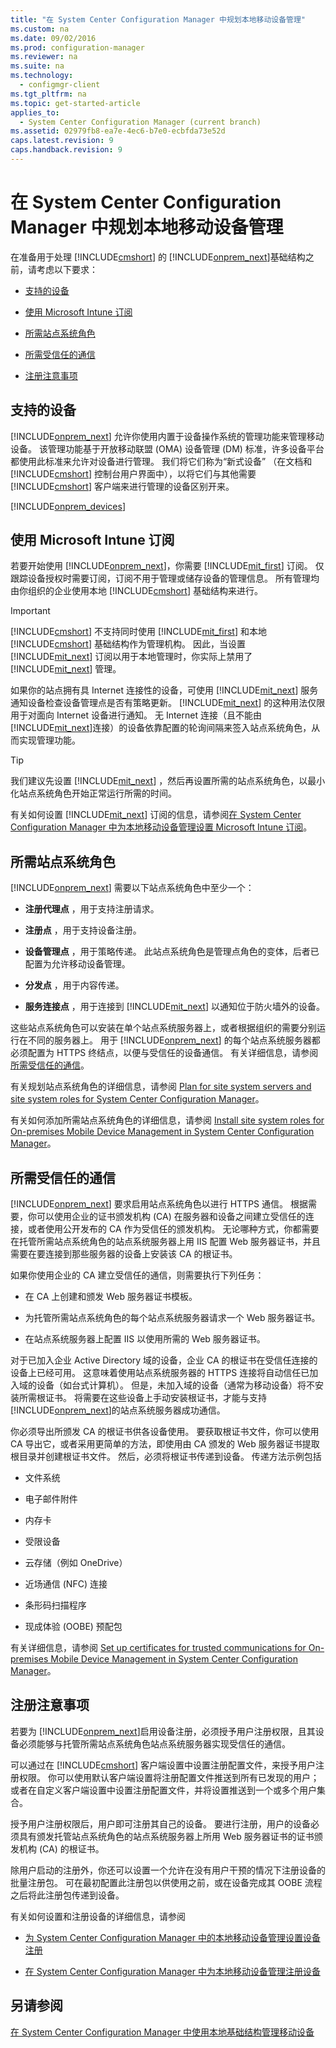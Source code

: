 ```yaml
---
title: "在 System Center Configuration Manager 中规划本地移动设备管理"
ms.custom: na
ms.date: 09/02/2016
ms.prod: configuration-manager
ms.reviewer: na
ms.suite: na
ms.technology: 
  - configmgr-client
ms.tgt_pltfrm: na
ms.topic: get-started-article
applies_to: 
  - System Center Configuration Manager (current branch)
ms.assetid: 02979fb8-ea7e-4ec6-b7e0-ecbfda73e52d
caps.latest.revision: 9
caps.handback.revision: 9
---
```

# 在 System Center Configuration Manager 中规划本地移动设备管理
在准备用于处理 [!INCLUDE[cmshort](../LocTest/includes/cmshort_md.md)] 的 [!INCLUDE[onprem_next](../LocTest/includes/onprem_next_md.md)]基础结构之前，请考虑以下要求：  
  
-   [支持的设备](#bkmk_devices)  
  
-   [使用 Microsoft Intune 订阅](#bkmk_intune)  
  
-   [所需站点系统角色](#bkmk_roles)  
  
-   [所需受信任的通信](#bkmk_trustedComs)  
  
-   [注册注意事项](#bkmk_enrollment)  
  
##  <a name="bkmk_devices"></a> 支持的设备  
 [!INCLUDE[onprem_next](../LocTest/includes/onprem_next_md.md)] 允许你使用内置于设备操作系统的管理功能来管理移动设备。  该管理功能基于开放移动联盟 (OMA) 设备管理 (DM) 标准，许多设备平台都使用此标准来允许对设备进行管理。  我们将它们称为“新式设备”  （在文档和 [!INCLUDE[cmshort](../LocTest/includes/cmshort_md.md)] 控制台用户界面中），以将它们与其他需要 [!INCLUDE[cmshort](../LocTest/includes/cmshort_md.md)] 客户端来进行管理的设备区别开来。  
  
 [!INCLUDE[onprem_devices](../LocTest/includes/onprem_devices_md.md)]   
##  <a name="bkmk_intune"></a> 使用 Microsoft Intune 订阅  
 若要开始使用 [!INCLUDE[onprem_next](../LocTest/includes/onprem_next_md.md)]，你需要 [!INCLUDE[mit_first](../LocTest/includes/mit_first_md.md)] 订阅。 仅跟踪设备授权时需要订阅，订阅不用于管理或储存设备的管理信息。 所有管理均由你组织的企业使用本地 [!INCLUDE[cmshort](../LocTest/includes/cmshort_md.md)] 基础结构来进行。  
  
> [!IMPORTANT]  
>  [!INCLUDE[cmshort](../LocTest/includes/cmshort_md.md)] 不支持同时使用 [!INCLUDE[mit_first](../LocTest/includes/mit_first_md.md)] 和本地 [!INCLUDE[cmshort](../LocTest/includes/cmshort_md.md)] 基础结构作为管理机构。 因此，当设置 [!INCLUDE[mit_next](../LocTest/includes/mit_next_md.md)] 订阅以用于本地管理时，你实际上禁用了 [!INCLUDE[mit_next](../LocTest/includes/mit_next_md.md)] 管理。  
  
 如果你的站点拥有具 Internet 连接性的设备，可使用 [!INCLUDE[mit_next](../LocTest/includes/mit_next_md.md)] 服务通知设备检查设备管理点是否有策略更新。 [!INCLUDE[mit_next](../LocTest/includes/mit_next_md.md)] 的这种用法仅限用于对面向 Internet 设备进行通知。 无 Internet 连接（且不能由 [!INCLUDE[mit_next](../LocTest/includes/mit_next_md.md)]连接）的设备依靠配置的轮询间隔来签入站点系统角色，从而实现管理功能。  
  
> [!TIP]  
>  我们建议先设置 [!INCLUDE[mit_next](../LocTest/includes/mit_next_md.md)] ，然后再设置所需的站点系统角色，以最小化站点系统角色开始正常运行所需的时间。  
  
 有关如何设置 [!INCLUDE[mit_next](../LocTest/includes/mit_next_md.md)] 订阅的信息，请参阅[在 System Center Configuration Manager 中为本地移动设备管理设置 Microsoft Intune 订阅](../LocTest/Set-up-a-Microsoft-Intune-subscription-for-On-premises-Mobile-Device-Management-in-System-Center-Configuration-Manager.md)。  
  
##  <a name="bkmk_roles"></a> 所需站点系统角色  
 [!INCLUDE[onprem_next](../LocTest/includes/onprem_next_md.md)] 需要以下站点系统角色中至少一个：  
  
-   **注册代理点** ，用于支持注册请求。  
  
-   **注册点** ，用于支持设备注册。  
  
-   **设备管理点** ，用于策略传递。 此站点系统角色是管理点角色的变体，后者已配置为允许移动设备管理。  
  
-   **分发点** ，用于内容传递。  
  
-   **服务连接点** ，用于连接到 [!INCLUDE[mit_next](../LocTest/includes/mit_next_md.md)] 以通知位于防火墙外的设备。  
  
 这些站点系统角色可以安装在单个站点系统服务器上，或者根据组织的需要分别运行在不同的服务器上。 用于 [!INCLUDE[onprem_next](../LocTest/includes/onprem_next_md.md)] 的每个站点系统服务器都必须配置为 HTTPS 终结点，以便与受信任的设备通信。 有关详细信息，请参阅 [所需受信任的通信](#bkmk_trustedComs)。  
  
 有关规划站点系统角色的详细信息，请参阅 [Plan for site system servers and site system roles for System Center Configuration Manager](../LocTest/Plan-for-site-system-servers-and-site-system-roles-for-System-Center-Configuration-Manager.md)。  
  
 有关如何添加所需站点系统角色的详细信息，请参阅 [Install site system roles for On-premises Mobile Device Management in System Center Configuration Manager](../LocTest/Install-site-system-roles-for-On-premises-Mobile-Device-Management-in-System-Center-Configuration-Manager.md)。  
  
##  <a name="bkmk_trustedComs"></a> 所需受信任的通信  
 [!INCLUDE[onprem_next](../LocTest/includes/onprem_next_md.md)] 要求启用站点系统角色以进行 HTTPS 通信。 根据需要，你可以使用企业的证书颁发机构 (CA) 在服务器和设备之间建立受信任的连接，或者使用公开发布的 CA 作为受信任的颁发机构。  无论哪种方式，你都需要在托管所需站点系统角色的站点系统服务器上用 IIS 配置 Web 服务器证书，并且需要在要连接到那些服务器的设备上安装该 CA 的根证书。  
  
 如果你使用企业的 CA 建立受信任的通信，则需要执行下列任务：  
  
-   在 CA 上创建和颁发 Web 服务器证书模板。  
  
-   为托管所需站点系统角色的每个站点系统服务器请求一个 Web 服务器证书。  
  
-   在站点系统服务器上配置 IIS 以使用所需的 Web 服务器证书。  
  
 对于已加入企业 Active Directory 域的设备，企业 CA 的根证书在受信任连接的设备上已经可用。 这意味着使用站点系统服务器的 HTTPS 连接将自动信任已加入域的设备（如台式计算机）。 但是，未加入域的设备（通常为移动设备）将不安装所需根证书。 将需要在这些设备上手动安装根证书，才能与支持 [!INCLUDE[onprem_next](../LocTest/includes/onprem_next_md.md)]的站点系统服务器成功通信。  
  
 你必须导出所颁发 CA 的根证书供各设备使用。 要获取根证书文件，你可以使用 CA 导出它，或者采用更简单的方法，即使用由 CA 颁发的 Web 服务器证书提取根目录并创建根证书文件。   然后，必须将根证书传递到设备。  传递方法示例包括  
  
-   文件系统  
  
-   电子邮件附件  
  
-   内存卡  
  
-   受限设备  
  
-   云存储（例如 OneDrive）  
  
-   近场通信 (NFC) 连接  
  
-   条形码扫描程序  
  
-   现成体验 (OOBE) 预配包  
  
 有关详细信息，请参阅 [Set up certificates for trusted communications for On-premises Mobile Device Management in System Center Configuration Manager](../LocTest/Set-up-certificates-for-trusted-communications-for-On-premises-Mobile-Device-Management-in-System-Center-Configuration-Manager.md)。  
  
##  <a name="bkmk_enrollment"></a> 注册注意事项  
 若要为 [!INCLUDE[onprem_next](../LocTest/includes/onprem_next_md.md)]启用设备注册，必须授予用户注册权限，且其设备必须能够与托管所需站点系统角色站点系统服务器实现受信任的通信。  
  
 可以通过在 [!INCLUDE[cmshort](../LocTest/includes/cmshort_md.md)] 客户端设置中设置注册配置文件，来授予用户注册权限。 你可以使用默认客户端设置将注册配置文件推送到所有已发现的用户；或者在自定义客户端设置中设置注册配置文件，并将设置推送到一个或多个用户集合。  
  
 授予用户注册权限后，用户即可注册其自己的设备。 要进行注册，用户的设备必须具有颁发托管站点系统角色的站点系统服务器上所用 Web 服务器证书的证书颁发机构 (CA) 的根证书。  
  
 除用户启动的注册外，你还可以设置一个允许在没有用户干预的情况下注册设备的批量注册包。 可在最初配置此注册包以供使用之前，或在设备完成其 OOBE 流程之后将此注册包传递到设备。  
  
 有关如何设置和注册设备的详细信息，请参阅  
  
-   [为 System Center Configuration Manager 中的本地移动设备管理设置设备注册](../LocTest/Set-up-device-enrollment-for-On-premises-Mobile-Device-Management-in-System-Center-Configuration-Manager.md)  
  
-   [在 System Center Configuration Manager 中为本地移动设备管理注册设备](../LocTest/Enroll-devices-for-On-premises-Mobile-Device-Management-in-System-Center-Configuration-Manager.md)  
  
## 另请参阅  
 [在 System Center Configuration Manager 中使用本地基础结构管理移动设备](../LocTest/Manage-mobile-devices-with-on-premises-infrastructure-in-System-Center-Configuration-Manager.md)